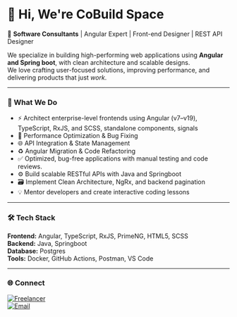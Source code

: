 # 👋 Hi, We're CoBuild Space

🚀 **Software Consultants** | Angular Expert | Front-end Designer | REST API Designer 

We specialize in building high-performing web applications using **Angular and Spring boot**, with clean architecture and scalable designs.  
We love crafting user-focused solutions, improving performance, and delivering products that just *work*.

---

### 🧩 What We Do
- ⚡ Architect enterprise-level frontends using Angular (v7–v19), TypeScript, RxJS, and SCSS, standalone components, signals
- 🔧 Performance Optimization & Bug Fixing
- 🌐 API Integration & State Management
- ♻️ Angular Migration & Code Refactoring
- ✅ Optimized, bug-free applications with manual testing and code reviews.
- ⚙️ Build scalable RESTful APIs with Java and Springboot
- 🗃️ Implement Clean Architecture, NgRx, and backend pagination  
- 💡 Mentor developers and create interactive coding lessons  

---

### 🛠️ Tech Stack
**Frontend:** Angular, TypeScript, RxJS, PrimeNG, HTML5, SCSS  
**Backend:** Java, Springboot  
**Database:** Postgres  
**Tools:** Docker, GitHub Actions, Postman, VS Code  

---

<!--
### 📈 Featured Projects
| Project | Description | Tech |
|----------|--------------|------|
| [FinShark](https://github.com/username/FinShark) | ASP.NET Core Web API for stock tracking with Clean Architecture | .NET, EF Core, SQL Server |
| [Angular Dashboard](https://github.com/username/angular-dashboard) | Responsive dashboard with PrimeNG & Signals | Angular 19, RxJS |
| [Freelancer Portfolio API](https://github.com/username/portfolio-api) | Personal portfolio backend for dynamic project showcasing | Node.js, Express, MongoDB |

---
-->

### 🌐 Connect
[![Freelancer](https://img.shields.io/badge/Freelancer-Profile-orange)](https://www.freelancer.com/u/cobuildSpace)  
[![Email](https://img.shields.io/badge/Email-Contact%20Me-red)](mailto:cobuild.space@gmail.com)

<!--
**cobuildspace/cobuildspace** is a ✨ _special_ ✨ repository because its `README.md` (this file) appears on your GitHub profile.

Here are some ideas to get you started:

- 🔭 I’m currently working on ...
- 🌱 I’m currently learning ...
- 👯 I’m looking to collaborate on ...
- 🤔 I’m looking for help with ...
- 💬 Ask me about ...
- 📫 How to reach me: ...
- 😄 Pronouns: ...
- ⚡ Fun fact: ...
-->
